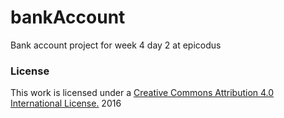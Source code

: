 # bankAccount
Bank account project for week 4 day 2 at epicodus
### License
This work is licensed under a [Creative Commons Attribution 4.0 International License.](http://creativecommons.org/licenses/by/4.0/) 2016
